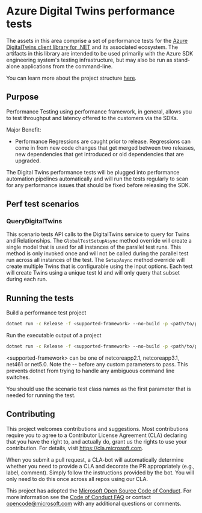 # Azure Digital Twins performance tests

The assets in this area comprise a set of performance tests for the [Azure DigitalTwins client library for .NET](https://github.com/Azure/azure-sdk-for-net/tree/main/sdk/digitaltwins/Azure.DigitalTwins.Core) and its associated ecosystem. The artifacts in this library are intended to be used primarily with the Azure SDK engineering system's testing infrastructure, but may also be run as stand-alone applications from the command-line.

You can learn more about the project structure [here](https://github.com/Azure/azure-sdk-for-net/wiki/Writing-performance-tests-for-Client-libraries).
## Purpose
Performance Testing using performance framework, in general, allows you to test throughput and latency offered to the customers via the SDKs.

Major Benefit:
- Performance Regressions are caught prior to release. Regressions can come in from new code changes that get merged between two releases, new dependencies that get introduced or old dependencies that are upgraded.

The Digital Twins performance tests will be plugged into performance automation pipelines automatically and will run the tests regularly to scan for any performance issues that should be fixed before releasing the SDK.

## Perf test scenarios

### QueryDigitalTwins

This scenario tests API calls to the DigitalTwins service to query for Twins and Relationships. 
The `GlobalTestSetupAsync` method override will create a single model that is used for all instances of the parallel test runs. This method is only invoked once and will not be called during the parallel test run across all instances of the test.
The `SetupAsync` method override will create multiple Twins that is configurable using the input options. Each test will create Twins using a unique test Id and will only query that subset during each run.

## Running the tests

Build a performance test project
```bash
dotnet run -c Release -f <supported-framework> --no-build -p <path/to/project/file> -- [parameters needed for the test]
```

Run the executable output of a project
```bash
dotnet run -c Release -f <supported-framework> --no-build -p <path/to/project/file> -- [parameters needed for the test]
```

\<supported-framework\> can be one of netcoreapp2.1, netcoreapp3.1, net461 or net5.0. Note the -- before any custom parameters to pass. This prevents dotnet from trying to handle any ambiguous command line switches.

You should use the scenario test class names as the first parameter that is needed for running the test.

## Contributing  
This project welcomes contributions and suggestions.  Most contributions require you to agree to a Contributor License Agreement (CLA) declaring that you have the right to, and actually do, grant us the rights to use your contribution. For details, visit https://cla.microsoft.com.

When you submit a pull request, a CLA-bot will automatically determine whether you need to provide a CLA and decorate the PR appropriately (e.g., label, comment). Simply follow the instructions provided by the bot. You will only need to do this once across all repos using our CLA.

This project has adopted the [Microsoft Open Source Code of Conduct](https://opensource.microsoft.com/codeofconduct/). For more information see the [Code of Conduct FAQ](https://opensource.microsoft.com/codeofconduct/faq/) or contact [opencode@microsoft.com](mailto:opencode@microsoft.com) with any additional questions or comments.
